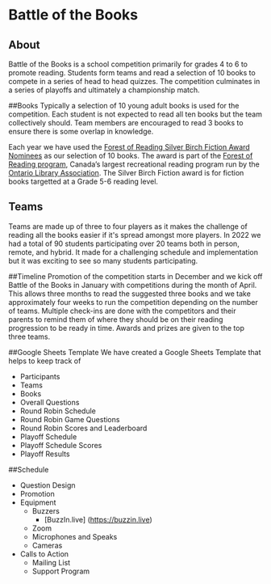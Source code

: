 # Battle of the Books

## About
Battle of the Books is a school competition primarily for grades 4 to 6 to promote reading. Students form teams and read a selection of 10 books to compete in a series of head to head quizzes. The competition culminates in a series of playoffs and ultimately a championship match.

##Books
Typically a selection of 10 young adult books is used for the competition. Each student is not expected to read all ten books but the team collectively should. Team members are encouraged to read 3 books to ensure there is some overlap in knowledge. 

Each year we have used the [Forest of Reading Silver Birch Fiction Award Nominees](https://forestofreading.com/silver-birch-nominees/) as our selection of 10 books. The award is part of the [Forest of Reading program](https://forestofreading.com), Canada’s largest recreational reading program run by the [Ontario Library Association](https://accessola.com). The Silver Birch Fiction award is for fiction books targetted at a Grade 5-6 reading level.

## Teams
Teams are made up of three to four players as it makes the challenge of reading all the books easier if it's spread amongst more players. In 2022 we had a total of 90 students participating over 20 teams both in person, remote, and hybrid. It made for a challenging schedule and implementation but it was exciting to see so many students participating.

##Timeline
Promotion of the competition starts in December and we kick off Battle of the Books in January with competitions during the month of April. This allows three months to read the suggested three books and we take approximately four weeks to run the competition depending on the number of teams. Multiple check-ins are done with the competitors and their parents to remind them of where they should be on their reading progression to be ready in time. Awards and prizes are given to the top three teams.

##Google Sheets Template
We have created a Google Sheets Template that helps to keep track of

- Participants
- Teams
- Books
- Overall Questions
- Round Robin Schedule
- Round Robin Game Questions
- Round Robin Scores and Leaderboard
- Playoff Schedule
- Playoff Schedule Scores
- Playoff Results


##Schedule

- Question Design
- Promotion
- Equipment
  - Buzzers
	  -	[BuzzIn.live] (https://buzzin.live)
  - Zoom
  - Microphones and Speaks
  - Cameras
- Calls to Action
  - Mailing List
  - Support Program

